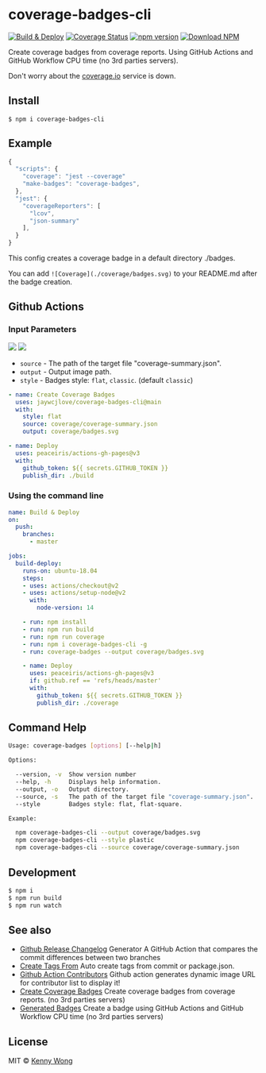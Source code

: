 coverage-badges-cli
===
<!--rehype:style=display: flex; height: 230px; align-items: center; justify-content: center; font-size: 38px;-->

[![Build & Deploy](https://github.com/jaywcjlove/coverage-badges-cli/actions/workflows/ci.yml/badge.svg)](https://github.com/jaywcjlove/coverage-badges-cli/actions/workflows/ci.yml)
[![Coverage Status](https://jaywcjlove.github.io/coverage-badges-cli/badges.svg)](https://jaywcjlove.github.io/coverage-badges-cli/lcov-report/)
[![npm version](https://img.shields.io/npm/v/coverage-badges-cli.svg)](https://www.npmjs.com/package/coverage-badges-cli)
[![Download NPM](https://img.shields.io/npm/dm/coverage-badges-cli.svg?style=flat)](https://www.npmjs.com/package/coverage-badges-cli/)

Create coverage badges from coverage reports. Using GitHub Actions and GitHub Workflow CPU time (no 3rd parties servers).

Don't worry about the [coverage.io](https://coveralls.io/) service is down. 

## Install

```shell
$ npm i coverage-badges-cli
```

## Example

```js
{
  "scripts": {
    "coverage": "jest --coverage"
    "make-badges": "coverage-badges",
  },
  "jest": {
    "coverageReporters": [
      "lcov",
      "json-summary"
    ],
  }
}
```

This config creates a coverage badge in a default directory ./badges.

You can add `![Coverage](./coverage/badges.svg)` to your README.md after the badge creation.

## Github Actions

### Input Parameters

![](https://jaywcjlove.github.io/coverage-badges-cli/badges-classic.svg)
![](https://jaywcjlove.github.io/coverage-badges-cli/badges-flat.svg)

- `source` - The path of the target file "coverage-summary.json".
- `output` - Output image path.
- `style` - Badges style: `flat`, `classic`. (default `classic`)

```yml
- name: Create Coverage Badges
  uses: jaywcjlove/coverage-badges-cli@main
  with:
    style: flat
    source: coverage/coverage-summary.json
    output: coverage/badges.svg

- name: Deploy
  uses: peaceiris/actions-gh-pages@v3
  with:
    github_token: ${{ secrets.GITHUB_TOKEN }}
    publish_dir: ./build
```

### Using the command line

```yml
name: Build & Deploy
on:
  push:
    branches:
      - master

jobs:
  build-deploy:
    runs-on: ubuntu-18.04
    steps:
    - uses: actions/checkout@v2
    - uses: actions/setup-node@v2
      with:
        node-version: 14

    - run: npm install
    - run: npm run build
    - run: npm run coverage
    - run: npm i coverage-badges-cli -g
    - run: coverage-badges --output coverage/badges.svg

    - name: Deploy
      uses: peaceiris/actions-gh-pages@v3
      if: github.ref == 'refs/heads/master'
      with:
        github_token: ${{ secrets.GITHUB_TOKEN }}
        publish_dir: ./coverage
```

## Command Help

```bash
Usage: coverage-badges [options] [--help|h]

Options:

  --version, -v  Show version number
  --help, -h     Displays help information.
  --output, -o   Output directory.
  --source, -s   The path of the target file "coverage-summary.json".
  --style        Badges style: flat, flat-square.

Example:

  npm coverage-badges-cli --output coverage/badges.svg
  npm coverage-badges-cli --style plastic
  npm coverage-badges-cli --source coverage/coverage-summary.json
```

## Development

```bash
$ npm i
$ npm run build
$ npm run watch
```

## See also

- [Github Release Changelog](https://github.com/jaywcjlove/changelog-generator) Generator A GitHub Action that compares the commit differences between two branches
- [Create Tags From](https://github.com/jaywcjlove/create-tag-action) Auto create tags from commit or package.json.
- [Github Action Contributors](https://github.com/jaywcjlove/github-action-contributors) Github action generates dynamic image URL for contributor list to display it!
- [Create Coverage Badges](https://github.com/jaywcjlove/coverage-badges-cli) Create coverage badges from coverage reports. (no 3rd parties servers)
- [Generated Badges](https://github.com/jaywcjlove/generated-badges) Create a badge using GitHub Actions and GitHub Workflow CPU time (no 3rd parties servers)

## License

MIT © [Kenny Wong](https://wangchujiang.com/)
